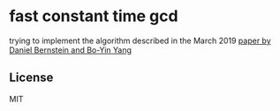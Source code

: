 # fast constant time gcd

trying to implement the algorithm described in the March 2019 [paper by Daniel Bernstein and Bo-Yin Yang](https://gcd.cr.yp.to/papers.html#safegcd)

## License
MIT